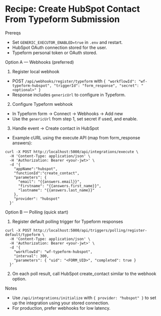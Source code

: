 # Recipe: Create HubSpot Contact From Typeform Submission

Prereqs

- Set `GENERIC_EXECUTOR_ENABLED=true` in `.env` and restart.
- HubSpot OAuth connection stored for the user.
- Typeform personal token or OAuth stored.

Option A — Webhooks (preferred)

1) Register local webhook

- POST `/api/webhooks/register/typeform` with
  `{ "workflowId": "wf-typeform-hubspot", "triggerId": "form_response", "secret": "<optional>" }`
- Response includes `genericUrl` to configure in Typeform.

2) Configure Typeform webhook

- In Typeform form → Connect → Webhooks → Add new
- Use the `genericUrl` from step 1, set secret if used, and enable.

3) Handle event → Create contact in HubSpot

- Example cURL using the execute API (map from form_response answers):

```
curl -X POST http://localhost:5000/api/integrations/execute \
  -H 'Content-Type: application/json' \
  -H 'Authorization: Bearer <your-jwt>' \
  -d '{
    "appName":"hubspot",
    "functionId":"create_contact",
    "parameters": {
      "email": "{{answers.email}}",
      "firstname": "{{answers.first_name}}",
      "lastname": "{{answers.last_name}}"
    },
    "provider": "hubspot"
  }'
```

Option B — Polling (quick start)

1) Register default polling trigger for Typeform responses

```
curl -X POST http://localhost:5000/api/triggers/polling/register-default/typeform \
  -H 'Content-Type: application/json' \
  -H 'Authorization: Bearer <your-jwt>' \
  -d '{
    "workflowId": "wf-typeform-hubspot",
    "interval": 300,
    "parameters": { "uid": "<FORM_UID>", "completed": true }
  }'
```

2) On each poll result, call HubSpot create_contact similar to the webhook option.

Notes

- Use `/api/integrations/initialize` with `{ provider: "hubspot" }` to set up the integration using your stored connection.
- For production, prefer webhooks for low latency.
